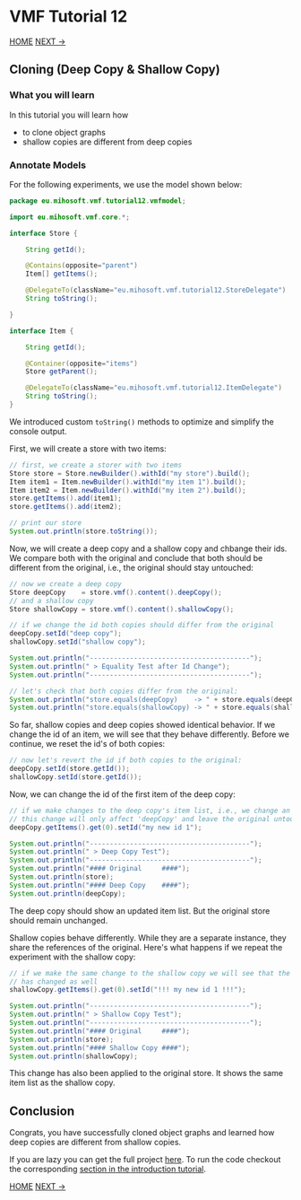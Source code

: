# VMF Tutorial 12

[HOME](https://github.com/miho/VMF-Tutorials/blob/master/README.md) [NEXT ->](https://github.com/miho/VMF-Tutorials/blob/master/VMF-Tutorial-13/README.md)

## Cloning (Deep Copy & Shallow Copy)

### What you will learn

In this tutorial you will learn how

- to clone object graphs
- shallow copies are different from deep copies

### Annotate Models

For the following experiments, we use the model shown below:

```java
package eu.mihosoft.vmf.tutorial12.vmfmodel;

import eu.mihosoft.vmf.core.*;

interface Store {

    String getId();

    @Contains(opposite="parent")
    Item[] getItems();

    @DelegateTo(className="eu.mihosoft.vmf.tutorial12.StoreDelegate")
    String toString();

}

interface Item {

    String getId();

    @Container(opposite="items")
    Store getParent();

    @DelegateTo(className="eu.mihosoft.vmf.tutorial12.ItemDelegate")
    String toString();
}
```

We introduced custom `toString()` methods to optimize and simplify the console output.

First, we will create a store with two items:

```java
// first, we create a storer with two items
Store store = Store.newBuilder().withId("my store").build();
Item item1 = Item.newBuilder().withId("my item 1").build();
Item item2 = Item.newBuilder().withId("my item 2").build();
store.getItems().add(item1);
store.getItems().add(item2);

// print our store
System.out.println(store.toString());
```

Now, we will create a deep copy and a shallow copy and chbange their ids. We compare both with the original and conclude that both should be different from the original, i.e., the original should stay untouched:

```java
// now we create a deep copy
Store deepCopy    = store.vmf().content().deepCopy();
// and a shallow copy
Store shallowCopy = store.vmf().content().shallowCopy();

// if we change the id both copies should differ from the original
deepCopy.setId("deep copy");
shallowCopy.setId("shallow copy");

System.out.println("----------------------------------------");
System.out.println(" > Equality Test after Id Change");
System.out.println("----------------------------------------");

// let's check that both copies differ from the original:
System.out.println("store.equals(deepCopy)    -> " + store.equals(deepCopy));
System.out.println("store.equals(shallowCopy) -> " + store.equals(shallowCopy));
```

So far, shallow copies and deep copies showed identical behavior. If we change the id of an item, we will see that they behave differently. Before we continue, we reset the id's of both copies:

```java
// now let's revert the id if both copies to the original:
deepCopy.setId(store.getId());
shallowCopy.setId(store.getId());
```

Now, we can change the id of the first item of the deep copy:

```java
// if we make changes to the deep copy's item list, i.e., we change an items id
// this change will only affect 'deepCopy' and leave the original untouched
deepCopy.getItems().get(0).setId("my new id 1");

System.out.println("----------------------------------------");
System.out.println(" > Deep Copy Test");
System.out.println("----------------------------------------");
System.out.println("#### Original     ####");
System.out.println(store);
System.out.println("#### Deep Copy    ####");
System.out.println(deepCopy);
```

The deep copy should show an updated item list. But the original store should remain unchanged.

Shallow copies behave differently. While they are a separate instance, they share the references of the original. Here's what happens if we repeat the experiment with the shallow copy:

```java
// if we make the same change to the shallow copy we will see that the original
// has changed as well
shallowCopy.getItems().get(0).setId("!!! my new id 1 !!!");

System.out.println("----------------------------------------");
System.out.println(" > Shallow Copy Test");
System.out.println("----------------------------------------");
System.out.println("#### Original     ####");
System.out.println(store);
System.out.println("#### Shallow Copy ####");
System.out.println(shallowCopy);
```

This change has also been applied to the original store. It shows the same item list as the shallow copy.

## Conclusion

Congrats, you have successfully cloned object graphs and learned how deep copies are different from shallow copies.

If you are lazy you can get the full project [here](https://github.com/miho/VMF-Tutorials/tree/master/VMF-Tutorial-12). To run the code checkout the corresponding [section in the introduction tutorial](https://github.com/miho/VMF-Tutorials/blob/master/VMF-Tutorial-01/README.md#running-the-tutorial).


[HOME](https://github.com/miho/VMF-Tutorials/blob/master/README.md) [NEXT ->](https://github.com/miho/VMF-Tutorials/blob/master/VMF-Tutorial-13/README.md)



